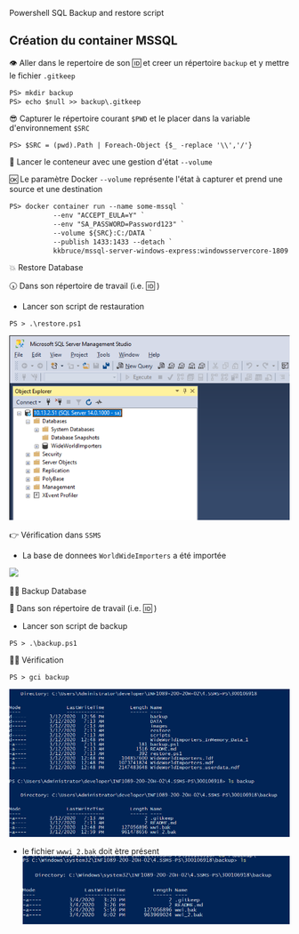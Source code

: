 
 Powershell SQL Backup and restore script 


##  Création du container MSSQL

👁 Aller dans le repertoire de son :id: et creer un répertoire `backup` et y mettre le fichier `.gitkeep`

```
PS> mkdir backup
PS> echo $null >> backup\.gitkeep
```

😎 Capturer le répertoire courant `$PWD` et le placer dans la variable d'environnement `$SRC`

```
PS> $SRC = (pwd).Path | Foreach-Object {$_ -replace '\\','/'}
```

🚓 Lancer le conteneur avec une gestion d'état `--volume`

🆗 Le paramètre Docker `--volume` représente l'état à capturer et prend une source et une destination

```
PS> docker container run --name some-mssql `
           --env "ACCEPT_EULA=Y" `
           --env "SA_PASSWORD=Password123" `
           --volume ${SRC}:C:/DATA `
           --publish 1433:1433 --detach `
           kkbruce/mssql-server-windows-express:windowsservercore-1809
```

💥 Restore Database

🕠 Dans son répertoire de travail (i.e. :id: )

* Lancer son script de restauration

```
PS > .\restore.ps1
``` 
![](images/respr2.png) 

👉 Vérification dans `SSMS` 

* La base de donnees `WorldWideImporters` a été importée

<img src="sql.JPG" width="204" heidth="477"></img>

🤷‍♀️ Backup Database

:pushpin: Dans son répertoire de travail (i.e. :id: )

* Lancer son script de backup

```
PS > .\backup.ps1
```

🤦‍♂️ Vérification

```
PS > gci backup
```

![](images/packup.png)

* le fichier `wwwi_2.bak` doit ètre présent 
![](images/baki2.png)
